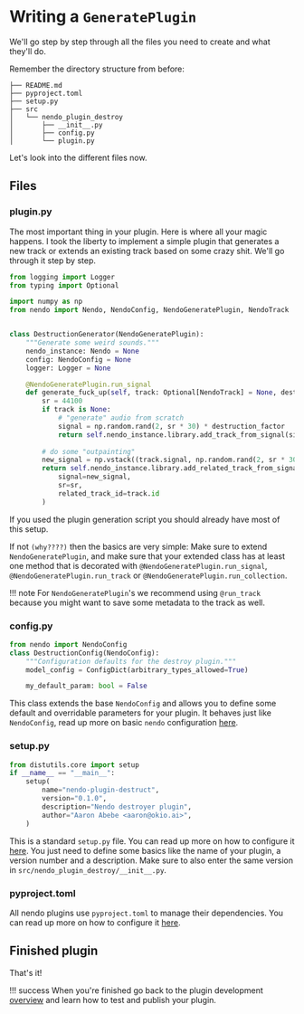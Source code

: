 # Writing a `GeneratePlugin`

We'll go step by step through all the files you need to create and what they'll do.

Remember the directory structure from before:

```shell
├── README.md
├── pyproject.toml
├── setup.py
├── src
│   └── nendo_plugin_destroy
│       ├── __init__.py
│       ├── config.py
│       └── plugin.py
```

Let's look into the different files now.

## Files

### plugin.py

The most important thing in your plugin. Here is where all your magic happens.
I took the liberty to implement a simple plugin that generates a new track or extends an existing track
based on some crazy shit.
We'll go through it step by step.

```python
from logging import Logger
from typing import Optional

import numpy as np
from nendo import Nendo, NendoConfig, NendoGeneratePlugin, NendoTrack


class DestructionGenerator(NendoGeneratePlugin):
    """Generate some weird sounds."""
    nendo_instance: Nendo = None
    config: NendoConfig = None
    logger: Logger = None

    @NendoGeneratePlugin.run_signal
    def generate_fuck_up(self, track: Optional[NendoTrack] = None, destruction_factor: float = 0.2) -> NendoTrack:
        sr = 44100
        if track is None:
            # "generate" audio from scratch
            signal = np.random.rand(2, sr * 30) * destruction_factor
            return self.nendo_instance.library.add_track_from_signal(signal=signal, sr=sr)
        
        # do some "outpainting"
        new_signal = np.vstack((track.signal, np.random.rand(2, sr * 30)))
        return self.nendo_instance.library.add_related_track_from_signal(
            signal=new_signal,
            sr=sr,
            related_track_id=track.id
        )
```

If you used the plugin generation script you should already have most of this setup. 

If not `(why????)` then the basics are very simple: 
Make sure to extend `NendoGeneratePlugin`, and make sure that your extended class has at least
one method that is decorated with `@NendoGeneratePlugin.run_signal`, `@NendoGeneratePlugin.run_track` 
or `@NendoGeneratePlugin.run_collection`.

!!! note
    For `NendoGeneratePlugin`'s we recommend using `@run_track` 
    because you might want to save some metadata to the track as well.


### config.py
```python
from nendo import NendoConfig
class DestructionConfig(NendoConfig):
    """Configuration defaults for the destroy plugin."""
    model_config = ConfigDict(arbitrary_types_allowed=True)

    my_default_param: bool = False
```

This class extends the base `NendoConfig` and allows you to define some default and overridable parameters for your plugin.
It behaves just like `NendoConfig`, read up more on basic `nendo` configuration [here](../usage/config.md).

### setup.py

```python
from distutils.core import setup
if __name__ == "__main__":
    setup(
        name="nendo-plugin-destruct",
        version="0.1.0",
        description="Nendo destroyer plugin",
        author="Aaron Abebe <aaron@okio.ai>",
    )
```

This is a standard `setup.py` file.
You can read up more on how to configure it [here](https://packaging.python.org/tutorials/packaging-projects/).
You just need to define some basics like the name of your plugin, a version number and a description.
Make sure to also enter the same version in `src/nendo_plugin_destroy/__init__.py`.

### pyproject.toml

All nendo plugins use `pyproject.toml` to manage their dependencies.
You can read up more on how to configure it [here](https://packaging.python.org/tutorials/packaging-projects/).

## Finished plugin

That's it!

!!! success
    When you're finished go back to the plugin development [overview](plugindev.md#running-a-plugin)
    and learn how to test and publish your plugin.


